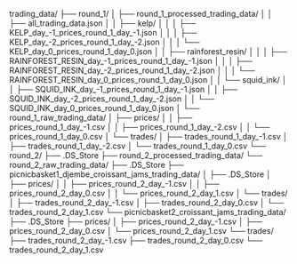 trading_data/
├── round_1/
│   ├── round_1_processed_trading_data/
│   │   ├── all_trading_data.json
│   │   ├── kelp/
│   │   │   ├── KELP_day_-1_prices_round_1_day_-1.json
│   │   │   ├── KELP_day_-2_prices_round_1_day_-2.json
│   │   │   └── KELP_day_0_prices_round_1_day_0.json
│   │   ├── rainforest_resin/
│   │   │   ├── RAINFOREST_RESIN_day_-1_prices_round_1_day_-1.json
│   │   │   ├── RAINFOREST_RESIN_day_-2_prices_round_1_day_-2.json
│   │   │   └── RAINFOREST_RESIN_day_0_prices_round_1_day_0.json
│   │   └── squid_ink/
│   │       ├── SQUID_INK_day_-1_prices_round_1_day_-1.json
│   │       ├── SQUID_INK_day_-2_prices_round_1_day_-2.json
│   │       └── SQUID_INK_day_0_prices_round_1_day_0.json
│   └── round_1_raw_trading_data/
│       ├── prices/
│       │   ├── prices_round_1_day_-1.csv
│       │   ├── prices_round_1_day_-2.csv
│       │   └── prices_round_1_day_0.csv
│       └── trades/
│           ├── trades_round_1_day_-1.csv
│           ├── trades_round_1_day_-2.csv
│           └── trades_round_1_day_0.csv
└── round_2/
    ├── .DS_Store
    ├── round_2_processed_trading_data/
    └── round_2_raw_trading_data/
        ├── .DS_Store
        ├── picnicbasket1_djembe_croissant_jams_trading_data/
        │   ├── .DS_Store
        │   ├── prices/
        │   │   ├── prices_round_2_day_-1.csv
        │   │   ├── prices_round_2_day_0.csv
        │   │   └── prices_round_2_day_1.csv
        │   └── trades/
        │       ├── trades_round_2_day_-1.csv
        │       ├── trades_round_2_day_0.csv
        │       └── trades_round_2_day_1.csv
        └── picnicbasket2_croissant_jams_trading_data/
            ├── .DS_Store
            ├── prices/
            │   ├── prices_round_2_day_-1.csv
            │   ├── prices_round_2_day_0.csv
            │   └── prices_round_2_day_1.csv
            └── trades/
                ├── trades_round_2_day_-1.csv
                ├── trades_round_2_day_0.csv
                └── trades_round_2_day_1.csv